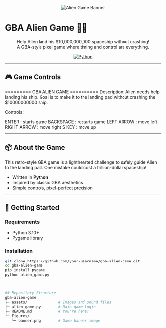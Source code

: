 <div align="center">
  <img src="./Figures/banner.png" alt="Alien Game Banner">
</div>

# GBA Alien Game 👾🚀  
<div align="center">

Help Alien land his $10,000,000,000 spaceship without crashing!  
A GBA-style pixel game where timing and control are everything.  

[![Python](https://img.shields.io/badge/python-3670A0?style=for-the-badge&logo=python&logoColor=ffdd54)](https://www.python.org/)  
</div>

---

## 🎮 Game Controls

========= GBA ALIEN GAME ==========
Description:
    Alien needs help landing his ship. Goal is to make it to the landing pad without crashing the $10000000000 ship.

Controls:

ENTER        : starts game
BACKSPACE    : restarts game
LEFT ARROW   : move left
RIGHT ARROW  : move right
S KEY        : move up


---

## 📦 About the Game

This retro-style GBA game is a lighthearted challenge to safely guide Alien to the landing pad. One mistake could cost a trillion-dollar spaceship!

- Written in **Python**
- Inspired by classic GBA aesthetics
- Simple controls, pixel-perfect precision

---

## 🚀 Getting Started

### Requirements

- Python 3.10+
- Pygame library

### Installation

```bash
git clone https://github.com/your-username/gba-alien-game.git
cd gba-alien-game
pip install pygame
python alien_game.py

---

## Repository Structure
gba-alien-game
├─ assets/              # Images and sound files
├─ alien_game.py        # Main game logic
├─ README.md            # You're here!
└─ Figures/
   └─ banner.png        # Game banner image
